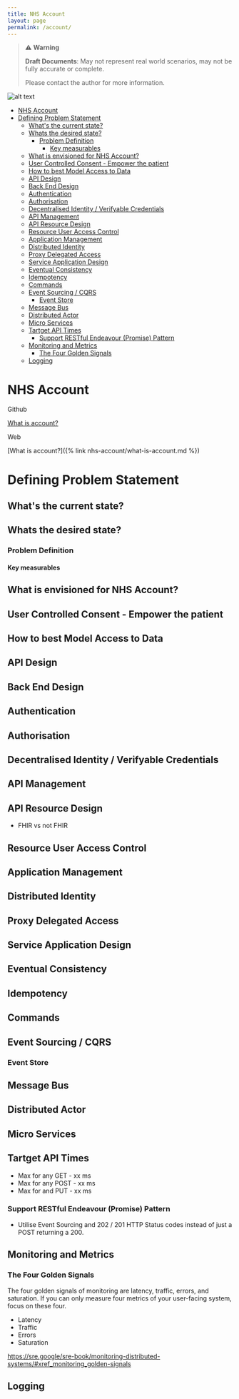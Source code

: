 ```yaml
---
title: NHS Account
layout: page
permalink: /account/
---
```


> ⚠️ **Warning**
>  
> **Draft Documents**: May not represent real world scenarios, may not be fully accurate or complete.
>
> Please contact the author for more information.

![alt text](/nhs-account/nhs-account.svg)

- [NHS Account](#nhs-account)
- [Defining Problem Statement](#defining-problem-statement)
  - [What's the current state?](#whats-the-current-state)
  - [Whats the desired state?](#whats-the-desired-state)
    - [Problem Definition](#problem-definition)
      - [Key measurables](#key-measurables)
  - [What is envisioned for NHS Account?](#what-is-envisioned-for-nhs-account)
  - [User Controlled Consent - Empower the patient](#user-controlled-consent---empower-the-patient)
  - [How to best Model Access to Data](#how-to-best-model-access-to-data)
  - [API Design](#api-design)
  - [Back End Design](#back-end-design)
  - [Authentication](#authentication)
  - [Authorisation](#authorisation)
  - [Decentralised Identity / Verifyable Credentials](#decentralised-identity--verifyable-credentials)
  - [API Management](#api-management)
  - [API Resource Design](#api-resource-design)
  - [Resource User Access Control](#resource-user-access-control)
  - [Application Management](#application-management)
  - [Distributed Identity](#distributed-identity)
  - [Proxy Delegated Access](#proxy-delegated-access)
  - [Service Application Design](#service-application-design)
  - [Eventual Consistency](#eventual-consistency)
  - [Idempotency](#idempotency)
  - [Commands](#commands)
  - [Event Sourcing / CQRS](#event-sourcing--cqrs)
    - [Event Store](#event-store)
  - [Message Bus](#message-bus)
  - [Distributed Actor](#distributed-actor)
  - [Micro Services](#micro-services)
  - [Tartget API Times](#tartget-api-times)
    - [Support RESTful Endeavour (Promise) Pattern](#support-restful-endeavour-promise-pattern)
  - [Monitoring and Metrics](#monitoring-and-metrics)
    - [The Four Golden Signals](#the-four-golden-signals)
  - [Logging](#logging)

# NHS Account

Github

[What is account?][what-is-account]


Web

[What is account?]({% link nhs-account/what-is-account.md %})


# Defining Problem Statement

## What's the current state?

## Whats the desired state?

### Problem Definition

#### Key measurables

## What is envisioned for NHS Account?



## User Controlled Consent - Empower the patient

## How to best Model Access to Data 

## API Design

## Back End Design

## Authentication

## Authorisation

## Decentralised Identity / Verifyable Credentials

## API Management

## API Resource Design
- FHIR vs not FHIR

## Resource User Access Control

## Application Management

## Distributed Identity

## Proxy Delegated Access

## Service Application Design

## Eventual Consistency

## Idempotency

## Commands

## Event Sourcing / CQRS

### Event Store

## Message Bus

## Distributed Actor

## Micro Services

## Tartget API Times
- Max for any GET - xx ms
- Max for any POST - xx ms
- Max for and PUT - xx ms

### Support RESTful Endeavour (Promise) Pattern
- Utilise Event Sourcing and 202 / 201 HTTP Status codes instead of just a POST returning a 200.

## Monitoring and Metrics

### The Four Golden Signals
The four golden signals of monitoring are latency, traffic, errors, and saturation. If you can only measure four metrics of your user-facing system, focus on these four.

- Latency
- Traffic
- Errors
- Saturation

https://sre.google/sre-book/monitoring-distributed-systems/#xref_monitoring_golden-signals

## Logging 


[what-is-account]: what-is-account.md "What is account"